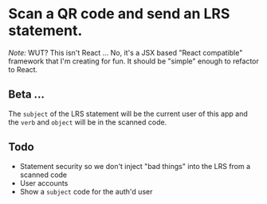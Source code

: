 # Scan a QR code and send an LRS statement. 

*Note:* WUT? This isn't React ... No, it's a JSX based "React compatible" framework that I'm creating for fun. It should be "simple" enough to refactor to  React. 

## Beta ...

The `subject` of the LRS statement will be the current user of this app and the `verb` and `object` will be in the scanned code.

## Todo
- Statement security so we don't inject "bad things" into the LRS from a scanned code
- User accounts
- Show a `subject` code for the auth'd user 